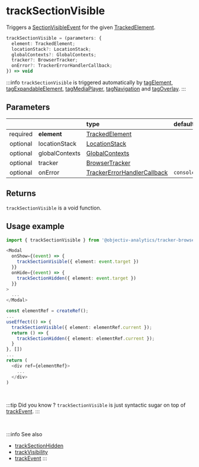 # trackSectionVisible

Triggers a [SectionVisibleEvent](/taxonomy/reference/events/SectionVisibleEvent.md) for the given [TrackedElement](/tracking/api-reference/definitions/TrackedElement.md).

```typescript
trackSectionVisible = (parameters: {
  element: TrackedElement;
  locationStack?: LocationStack;
  globalContexts?: GlobalContexts;
  tracker?: BrowserTracker;
  onError?: TrackerErrorHandlerCallback;
}) => void
```

:::info
`trackSectionVisible` is triggered automatically by [tagElement](/tracking/api-reference/locationTaggers/tagElement.md), [tagExpandableElement](/tracking/api-reference/locationTaggers/tagExpandableElement.md), [tagMediaPlayer](/tracking/api-reference/locationTaggers/tagMediaPlayer.md), [tagNavigation](/tracking/api-reference/locationTaggers/tagNavigation.md) and [tagOverlay](/tracking/api-reference/locationTaggers/tagOverlay.md).
:::

## Parameters
|          |             | type                                                                                                                                                     | default value
| :-:      | :--         | :--                                                                                                                                                      | :--           
| required | **element**    | [TrackedElement](/tracking/api-reference/definitions/TrackedElement.md)                           |
| optional | locationStack  | [LocationStack](/tracking/api-reference/core/LocationStack.md)                                    |
| optional | globalContexts | [GlobalContexts](/tracking/api-reference/core/GlobalContexts.md)                                  |
| optional | tracker        | [BrowserTracker](/tracking/api-reference/general/BrowserTracker.md)                               |
| optional | onError        | [TrackerErrorHandlerCallback](/tracking/api-reference/definitions/TrackerErrorHandlerCallback.md) | `console.error`

## Returns
`trackSectionVisible` is a void function.

## Usage example

```typescript jsx
import { trackSectionVisible } from '@objectiv-analytics/tracker-browser';
```

```typescript jsx
<Modal
  onShow={(event) => {
    trackSectionVisible({ element: event.target })
  }}
  onHide={(event) => {
    trackSectionHidden({ element: event.target })
  }}
>
  ...
</Modal>
```

```typescript jsx
const elementRef = createRef();
...
useEffect(() => {
  trackSectionVisible({ element: elementRef.current });
  return () => {
    trackSectionHidden({ element: elementRef.current });
  }
}, [])
...
return (
  <div ref={elementRef}>
    ...
  </div>
)
```

<br />

:::tip Did you know ?
`trackSectionVisible` is just syntactic sugar on top of [trackEvent](/tracking/api-reference/eventTrackers/trackEvent.md).
:::

<br />

:::info See also
- [trackSectionHidden](/tracking/api-reference/eventTrackers/trackSectionHidden.md)
- [trackVisibility](/tracking/api-reference/eventTrackers/trackVisibility.md)
- [trackEvent](/tracking/api-reference/eventTrackers/trackEvent.md)
  :::
